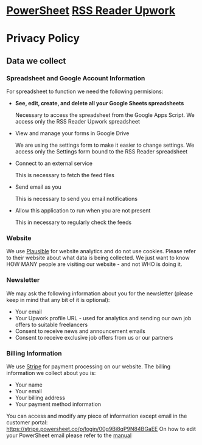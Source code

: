 # [PowerSheet](https://powersheet.co/) [RSS Reader Upwork](https://powersheet.co/rss-reader-upwork/)

# Privacy Policy

## Data we collect

### Spreadsheet and Google Account Information

For spreadsheet to function we need the following permisions:

* **See, edit, create, and delete all your Google Sheets spreadsheets**

  Necessary to access the spreadsheet from the Google Apps Script. We access only the RSS Reader Upwork spreadsheet
  
* View and manage your forms in Google Drive

  We are using the settings form to make it easier to change settings. We access only the Settings form bound to the RSS Reader spreadsheet
  
* Connect to an external service

  This is necessary to fetch the feed files
  
* Send email as you

  This is necessary to send you email notifications
  
* Allow this application to run when you are not present

  This in necessary to regularly check the feeds






### Website

We use [Plausible](https://plausible.io/) for website analytics and do not use cookies. Please refer to their website about what data is being collected.
We just want to know HOW MANY people are visiting our website - and not WHO is doing it.

### Newsletter

We may ask the following information about you for the newsletter (please keep in mind that any bit of it is optional):
* Your email
* Your Upwork profile URL - used for analytics and sending our own job offers to suitable freelancers
* Consent to receive news and announcement emails
* Consent to receive exclusive job offers from us or our partners

### Billing Information

We use [Stripe](https://stripe.com) for payment processing on our website. The billing information we collect about you is:

* Your name
* Your email
* Your billing address
* Your payment method information

You can access and modify any piece of information except email in the customer portal: https://stripe.powersheet.co/p/login/00g9Bi8qP9N84BGaEE
On how to edit your PowerSheet email please refer to the [manual](https://powersheet.co/rss-reader-upwork/manual#i-want-to-change-the-email-i-am-sending-from)



